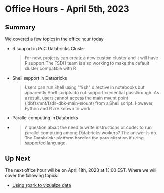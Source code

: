 # Office Hours - April 5th, 2023

## Summary

We covered a few topics in the office hour today

- R support in PoC Databricks Cluster

  > For now, projects can create a new custom cluster and it will have R support
  > The FSDH team is also working to make the default cluster compatible with R

- Shell support in Databricks

  > Users can run Shell using "%sh" directive in notebooks but apparently Shell scripts do not support credential passthrough. As a result, users cannot access the main mount point (/dbfs/mnt/fsdh-dbk-main-mount) from a Shell script. However, Python and R are known to work.

- Parallel computing in Databricks
- 
  > A question about the need to write instructions or codes to run parallel computing among Databricks workers? The answer is no. The Databricks platform handles the parallelization if using supported language
  
## Up Next

The next office hour will be on April 11th, 2023 at 13:00 EST. Where we will cover the following topics:

- [Using spark to vizualize data](https://learn.microsoft.com/en-us/training/modules/use-apache-spark-azure-databricks/06-visualize-spark-data)
